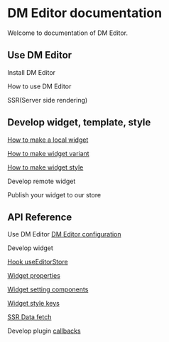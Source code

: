 # DM Editor documentation

Welcome to documentation of DM Editor.


Use DM Editor
-------
Install DM Editor

How to use DM Editor

SSR(Server side rendering)

Develop widget, template, style
-------
[How to make a local widget](./tutorial/how-to-make-widget.md)

[How to make widget variant](./tutorial/how-to-make-a-widget-variant.md)

[How to make widget style](./tutorial/How-to-make-a-widget-style.md)

Develop remote widget

Publish your widget to our store

API Reference
--------
Use DM Editor
[DM Editor configuration](./reference/configuration.md)

Develop widget

[Hook useEditorStore](./tutorial/useEditorStore.md)

[Widget properties](./reference/widget.md)

[Widget setting components](./reference/setting-components.md)

[Widget style keys](./reference/widget-style-keys.md)

[SSR Data fetch](./)

Develop plugin
[callbacks](./)

